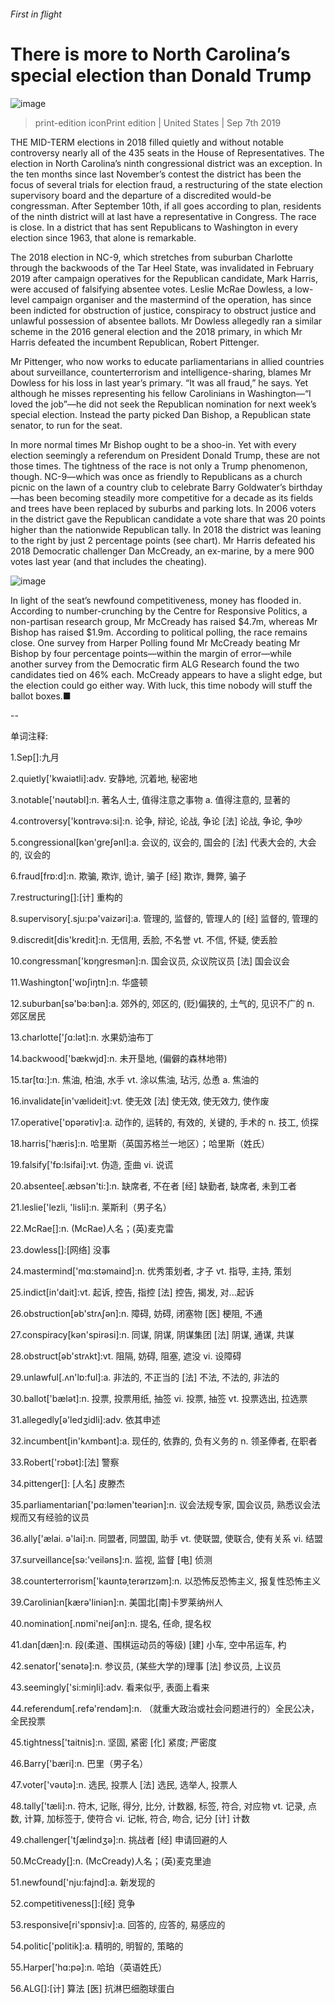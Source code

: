 ###### First in flight
# There is more to North Carolina’s special election than Donald Trump 
![image](images/20190907_usp505.jpg) 
> print-edition iconPrint edition | United States | Sep 7th 2019 
THE MID-TERM elections in 2018 filled quietly and without notable controversy nearly all of the 435 seats in the House of Representatives. The election in North Carolina’s ninth congressional district was an exception. In the ten months since last November’s contest the district has been the focus of several trials for election fraud, a restructuring of the state election supervisory board and the departure of a discredited would-be congressman. After September 10th, if all goes according to plan, residents of the ninth district will at last have a representative in Congress. The race is close. In a district that has sent Republicans to Washington in every election since 1963, that alone is remarkable. 
The 2018 election in NC-9, which stretches from suburban Charlotte through the backwoods of the Tar Heel State, was invalidated in February 2019 after campaign operatives for the Republican candidate, Mark Harris, were accused of falsifying absentee votes. Leslie McRae Dowless, a low-level campaign organiser and the mastermind of the operation, has since been indicted for obstruction of justice, conspiracy to obstruct justice and unlawful possession of absentee ballots. Mr Dowless allegedly ran a similar scheme in the 2016 general election and the 2018 primary, in which Mr Harris defeated the incumbent Republican, Robert Pittenger. 
Mr Pittenger, who now works to educate parliamentarians in allied countries about surveillance, counterterrorism and intelligence-sharing, blames Mr Dowless for his loss in last year’s primary. “It was all fraud,” he says. Yet although he misses representing his fellow Carolinians in Washington—“I loved the job”—he did not seek the Republican nomination for next week’s special election. Instead the party picked Dan Bishop, a Republican state senator, to run for the seat. 
In more normal times Mr Bishop ought to be a shoo-in. Yet with every election seemingly a referendum on President Donald Trump, these are not those times. The tightness of the race is not only a Trump phenomenon, though. NC-9—which was once as friendly to Republicans as a church picnic on the lawn of a country club to celebrate Barry Goldwater’s birthday—has been becoming steadily more competitive for a decade as its fields and trees have been replaced by suburbs and parking lots. In 2006 voters in the district gave the Republican candidate a vote share that was 20 points higher than the nationwide Republican tally. In 2018 the district was leaning to the right by just 2 percentage points (see chart). Mr Harris defeated his 2018 Democratic challenger Dan McCready, an ex-marine, by a mere 900 votes last year (and that includes the cheating). 
![image](images/20190907_USC989.png) 
In light of the seat’s newfound competitiveness, money has flooded in. According to number-crunching by the Centre for Responsive Politics, a non-partisan research group, Mr McCready has raised $4.7m, whereas Mr Bishop has raised $1.9m. According to political polling, the race remains close. One survey from Harper Polling found Mr McCready beating Mr Bishop by four percentage points—within the margin of error—while another survey from the Democratic firm ALG Research found the two candidates tied on 46% each. McCready appears to have a slight edge, but the election could go either way. With luck, this time nobody will stuff the ballot boxes.■ 
-- 
 单词注释:
1.Sep[]:九月 
2.quietly['kwaiәtli]:adv. 安静地, 沉着地, 秘密地 
3.notable['nәutәbl]:n. 著名人士, 值得注意之事物 a. 值得注意的, 显著的 
4.controversy['kɒntrәvә:si]:n. 论争, 辩论, 论战, 争论 [法] 论战, 争论, 争吵 
5.congressional[kәn'greʃәnl]:a. 会议的, 议会的, 国会的 [法] 代表大会的, 大会的, 议会的 
6.fraud[frɒ:d]:n. 欺骗, 欺诈, 诡计, 骗子 [经] 欺诈, 舞弊, 骗子 
7.restructuring[]:[计] 重构的 
8.supervisory[.sju:pә'vaizәri]:a. 管理的, 监督的, 管理人的 [经] 监督的, 管理的 
9.discredit[dis'kredit]:n. 无信用, 丢脸, 不名誉 vt. 不信, 怀疑, 使丢脸 
10.congressman['kɒŋgresmәn]:n. 国会议员, 众议院议员 [法] 国会议会 
11.Washington['wɒʃiŋtn]:n. 华盛顿 
12.suburban[sә'bә:bәn]:a. 郊外的, 郊区的, (贬)偏狭的, 土气的, 见识不广的 n. 郊区居民 
13.charlotte['ʃɑ:lәt]:n. 水果奶油布丁 
14.backwood['bækwjd]:n. 未开垦地, (偏僻的森林地带) 
15.tar[tɑ:]:n. 焦油, 柏油, 水手 vt. 涂以焦油, 玷污, 怂恿 a. 焦油的 
16.invalidate[in'vælideit]:vt. 使无效 [法] 使无效, 使无效力, 使作废 
17.operative['ɒpәrәtiv]:a. 动作的, 运转的, 有效的, 关键的, 手术的 n. 技工, 侦探 
18.harris['hæris]:n. 哈里斯（英国苏格兰一地区）；哈里斯（姓氏） 
19.falsify['fɒ:lsifai]:vt. 伪造, 歪曲 vi. 说谎 
20.absentee[.æbsәn'ti:]:n. 缺席者, 不在者 [经] 缺勤者, 缺席者, 未到工者 
21.leslie['lezli, 'lisli]:n. 莱斯利（男子名） 
22.McRae[]:n. (McRae)人名；(英)麦克雷 
23.dowless[]:[网络] 没事 
24.mastermind['mɑ:stәmaind]:n. 优秀策划者, 才子 vt. 指导, 主持, 策划 
25.indict[in'dait]:vt. 起诉, 控告, 指控 [法] 控告, 揭发, 对...起诉 
26.obstruction[әb'strʌʃәn]:n. 障碍, 妨碍, 闭塞物 [医] 梗阻, 不通 
27.conspiracy[kәn'spirәsi]:n. 同谋, 阴谋, 阴谋集团 [法] 阴谋, 通谋, 共谋 
28.obstruct[әb'strʌkt]:vt. 阻隔, 妨碍, 阻塞, 遮没 vi. 设障碍 
29.unlawful[.ʌn'lɒ:ful]:a. 非法的, 不正当的 [法] 不法, 不法的, 非法的 
30.ballot['bælәt]:n. 投票, 投票用纸, 抽签 vi. 投票, 抽签 vt. 投票选出, 拉选票 
31.allegedly[ә'ledʒidli]:adv. 依其申述 
32.incumbent[in'kʌmbәnt]:a. 现任的, 依靠的, 负有义务的 n. 领圣俸者, 在职者 
33.Robert['rɔbәt]:[法] 警察 
34.pittenger[]: [人名] 皮滕杰 
35.parliamentarian['pɑ:lәmen'teәriәn]:n. 议会法规专家, 国会议员, 熟悉议会法规而又有经验的议员 
36.ally['ælai. ә'lai]:n. 同盟者, 同盟国, 助手 vt. 使联盟, 使联合, 使有关系 vi. 结盟 
37.surveillance[sә:'veilәns]:n. 监视, 监督 [电] 侦测 
38.counterterrorism['kaʊntəˌterərɪzəm]:n. 以恐怖反恐怖主义, 报复性恐怖主义 
39.Carolinian[kærә'liniәn]:n. 美国北[南]卡罗莱纳州人 
40.nomination[.nɒmi'neiʃәn]:n. 提名, 任命, 提名权 
41.dan[dæn]:n. 段(柔道、围棋运动员的等级) [建] 小车, 空中吊运车, 杓 
42.senator['senәtә]:n. 参议员, (某些大学的)理事 [法] 参议员, 上议员 
43.seemingly['si:miŋli]:adv. 看来似乎, 表面上看来 
44.referendum[.refә'rendәm]:n. （就重大政治或社会问题进行的）全民公决，全民投票 
45.tightness['taitnis]:n. 坚固, 紧密 [化] 紧度; 严密度 
46.Barry['bæri]:n. 巴里（男子名） 
47.voter['vәutә]:n. 选民, 投票人 [法] 选民, 选举人, 投票人 
48.tally['tæli]:n. 符木, 记账, 得分, 比分, 计数器, 标签, 符合, 对应物 vt. 记录, 点数, 计算, 加标签于, 使符合 vi. 记帐, 符合, 吻合, 记分 [计] 计数 
49.challenger['tʃælindʒә]:n. 挑战者 [经] 申请回避的人 
50.McCready[]:n. (McCready)人名；(英)麦克里迪 
51.newfound['nju:fajnd]:a. 新发现的 
52.competitiveness[]:[经] 竞争 
53.responsive[ri'spɒnsiv]:a. 回答的, 应答的, 易感应的 
54.politic['pɒlitik]:a. 精明的, 明智的, 策略的 
55.Harper['hɑ:pә]:n. 哈珀（英语姓氏） 
56.ALG[]:[计] 算法 [医] 抗淋巴细胞球蛋白 
